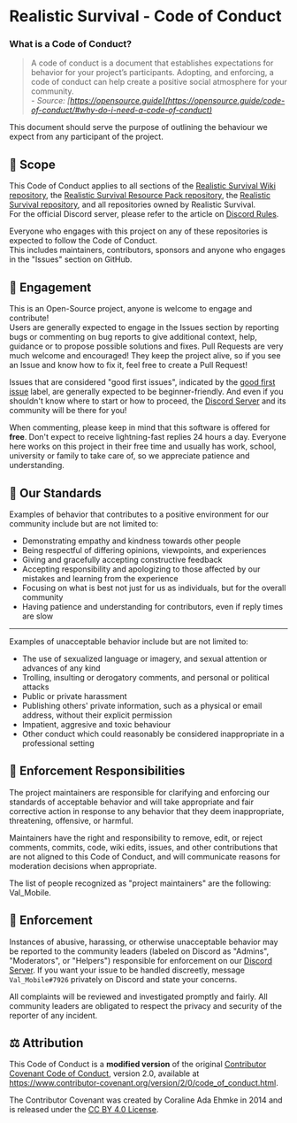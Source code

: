 #   Realistic Survival - Code of Conduct
### What is a Code of Conduct?
> A code of conduct is a document that establishes expectations for behavior for your project’s participants. 
> Adopting, and enforcing, a code of conduct can help create a positive social atmosphere for your community.
<br>\- *Source: [https://opensource.guide](https://opensource.guide/code-of-conduct/#why-do-i-need-a-code-of-conduct)*

This document should serve the purpose of outlining the behaviour we expect from any participant of the project.

## :mag_right: Scope
This Code of Conduct applies to all sections of the [Realistic Survival Wiki repository](https://github.com/ValMobile/RealisticSurvival-Wiki), the [Realistic Survival Resource Pack repository](https://github.com/ValMobile/RealisticSurvival-Resource-Pack), the [Realistic Survival repository](https://github.com/ValMobile/RealisticSurvival), and all repositories owned by Realistic Survival.<br>
For the official Discord server, please refer to the article on [Discord Rules](https://github.com/ValMobile/RealisticSurvival/wiki/Discord-Rules).

Everyone who engages with this project on any of these repositories is expected to follow the Code of Conduct.<br>
This includes maintainers, contributors, sponsors and anyone who engages in the "Issues" section on GitHub.

## :loudspeaker: Engagement
This is an Open-Source project, anyone is welcome to engage and contribute!<br>
Users are generally expected to engage in the Issues section by reporting bugs or commenting on bug reports to give additional context, help, guidance or to propose possible solutions and fixes.
Pull Requests are very much welcome and encouraged! They keep the project alive, so if you see an Issue and know how to fix it, feel free to create a Pull Request!

Issues that are considered "good first issues", indicated by the [good first issue](https://github.com/ValMobile/RealisticSurvival-Wiki/labels/good%20first%20issue) label, are generally expected to be beginner-friendly. 
And even if you shouldn't know where to start or how to proceed, the [Discord Server](https://github.com/ValMobile/RealisticSurvival#discord) and its community will be there for you!

When commenting, please keep in mind that this software is offered for **free**. Don't expect to receive lightning-fast replies 24 hours a day. 
Everyone here works on this project in their free time and usually has work, school, university or family to take care of, so we appreciate patience and understanding.

## :scroll: Our Standards
Examples of behavior that contributes to a positive environment for our community include but are not limited to:
* Demonstrating empathy and kindness towards other people
* Being respectful of differing opinions, viewpoints, and experiences
* Giving and gracefully accepting constructive feedback
* Accepting responsibility and apologizing to those affected by our mistakes and learning from the experience
* Focusing on what is best not just for us as individuals, but for the overall community
* Having patience and understanding for contributors, even if reply times are slow

<hr>

Examples of unacceptable behavior include but are not limited to:
* The use of sexualized language or imagery, and sexual attention or advances of any kind
* Trolling, insulting or derogatory comments, and personal or political attacks
* Public or private harassment
* Publishing others' private information, such as a physical or email address, without their explicit permission
* Impatient, aggresive and toxic behaviour
* Other conduct which could reasonably be considered inappropriate in a professional setting

## :round_pushpin: Enforcement Responsibilities
The project maintainers are responsible for clarifying and enforcing our standards of
acceptable behavior and will take appropriate and fair corrective action in
response to any behavior that they deem inappropriate, threatening, offensive,
or harmful.

Maintainers have the right and responsibility to remove, edit, or reject
comments, commits, code, wiki edits, issues, and other contributions that are
not aligned to this Code of Conduct, and will communicate reasons for moderation
decisions when appropriate.

The list of people recognized as "project maintainers" are the following: Val_Mobile.

## :wrench: Enforcement
Instances of abusive, harassing, or otherwise unacceptable behavior may be
reported to the community leaders (labeled on Discord as "Admins", "Moderators", or "Helpers") responsible for enforcement on our [Discord Server](https://github.com/ValMobile/RealisticSurvival#discord).
If you want your issue to be handled discreetly, message `Val_Mobile#7926` privately on Discord and state your concerns.

All complaints will be reviewed and investigated promptly and fairly.
All community leaders are obligated to respect the privacy and security of the
reporter of any incident.

## :balance_scale: Attribution
This Code of Conduct is a **modified version** of the original [Contributor Covenant Code of Conduct](https://www.contributor-covenant.org),
version 2.0, available at
https://www.contributor-covenant.org/version/2/0/code_of_conduct.html.

The Contributor Covenant was created by Coraline Ada Ehmke in 2014 and is released under the [CC BY 4.0 License](https://github.com/ContributorCovenant/contributor_covenant/blob/release/LICENSE.md).